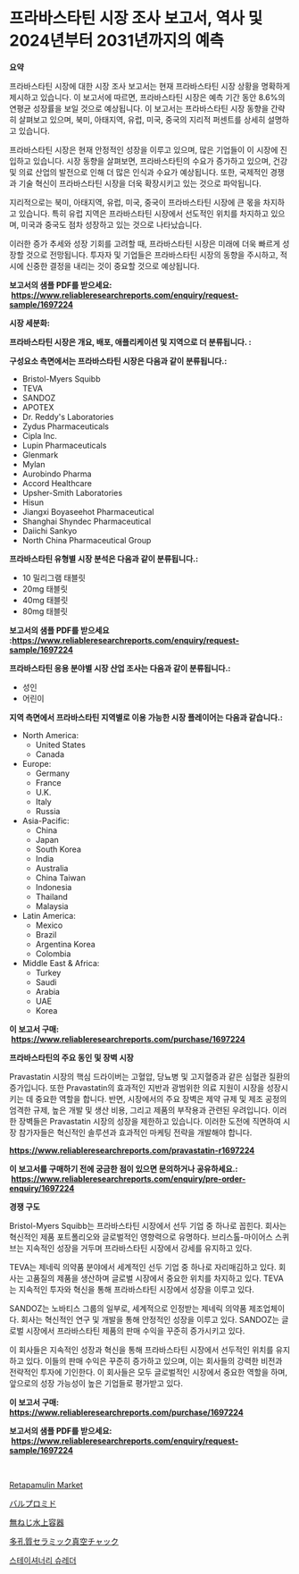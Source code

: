<p><h1>프라바스타틴 시장 조사 보고서, 역사 및 2024년부터 2031년까지의 예측</h1></p><p><strong>요약</strong></p>
<p><p>프라바스타틴 시장에 대한 시장 조사 보고서는 현재 프라바스타틴 시장 상황을 명확하게 제시하고 있습니다. 이 보고서에 따르면, 프라바스타틴 시장은 예측 기간 동안 8.6%의 연평균 성장률을 보일 것으로 예상됩니다. 이 보고서는 프라바스타틴 시장 동향을 간략히 살펴보고 있으며, 북미, 아태지역, 유럽, 미국, 중국의 지리적 퍼센트를 상세히 설명하고 있습니다.</p><p>프라바스타틴 시장은 현재 안정적인 성장을 이루고 있으며, 많은 기업들이 이 시장에 진입하고 있습니다. 시장 동향을 살펴보면, 프라바스타틴의 수요가 증가하고 있으며, 건강 및 의료 산업의 발전으로 인해 더 많은 인식과 수요가 예상됩니다. 또한, 국제적인 경쟁과 기술 혁신이 프라바스타틴 시장을 더욱 확장시키고 있는 것으로 파악됩니다.</p><p>지리적으로는 북미, 아태지역, 유럽, 미국, 중국이 프라바스타틴 시장에 큰 몫을 차지하고 있습니다. 특히 유럽 지역은 프라바스타틴 시장에서 선도적인 위치를 차지하고 있으며, 미국과 중국도 점차 성장하고 있는 것으로 나타났습니다.</p><p>이러한 증가 추세와 성장 기회를 고려할 때, 프라바스타틴 시장은 미래에 더욱 빠르게 성장할 것으로 전망됩니다. 투자자 및 기업들은 프라바스타틴 시장의 동향을 주시하고, 적시에 신중한 결정을 내리는 것이 중요할 것으로 예상됩니다.</p></p>
<p><strong>보고서의 샘플 PDF를 받으세요: &nbsp;<a href="https://www.reliableresearchreports.com/enquiry/request-sample/1697224">https://www.reliableresearchreports.com/enquiry/request-sample/1697224</a></strong></p>
<p><strong>시장 세분화:</strong></p>
<p><strong> 프라바스타틴 시장은 개요, 배포, 애플리케이션 및 지역으로 더 분류됩니다. :</strong></p>
<p><strong>구성요소 측면에서는 프라바스타틴 시장은 다음과 같이 분류됩니다.:</strong></p>
<p><ul><li>Bristol-Myers Squibb</li><li>TEVA</li><li>SANDOZ</li><li>APOTEX</li><li>Dr. Reddy's Laboratories</li><li>Zydus Pharmaceuticals</li><li>Cipla Inc.</li><li>Lupin Pharmaceuticals</li><li>Glenmark</li><li>Mylan</li><li>Aurobindo Pharma</li><li>Accord Healthcare</li><li>Upsher-Smith Laboratories</li><li>Hisun</li><li>Jiangxi Boyaseehot Pharmaceutical</li><li>Shanghai Shyndec Pharmaceutical</li><li>Daiichi Sankyo</li><li>North China Pharmaceutical Group</li></ul></p>
<p><strong> 프라바스타틴 유형별 시장 분석은 다음과 같이 분류됩니다.:</strong></p>
<p><ul><li>10 밀리그램 태블릿</li><li>20mg 태블릿</li><li>40mg 태블릿</li><li>80mg 태블릿</li></ul></p>
<p><strong>보고서의 샘플 PDF를 받으세요 :<a href="https://www.reliableresearchreports.com/enquiry/request-sample/1697224">https://www.reliableresearchreports.com/enquiry/request-sample/1697224</a></strong></p>
<p><strong> 프라바스타틴 응용 분야별 시장 산업 조사는 다음과 같이 분류됩니다.:</strong></p>
<p><ul><li>성인</li><li>어린이</li></ul></p>
<p><strong>지역 측면에서 프라바스타틴 지역별로 이용 가능한 시장 플레이어는 다음과 같습니다.:</strong></p>
<p><ul>
    <li>
        North America:
        <ul>
            <li>United States</li>
            <li>Canada</li>
        </ul>
    </li>
    <li>
        Europe:
        <ul>
            <li>Germany</li>
            <li>France</li>
            <li>U.K.</li>
            <li>Italy</li>
            <li>Russia</li>
        </ul>
    </li>
    <li>
        Asia-Pacific:
        <ul>
            <li>China</li>
            <li>Japan</li>
            <li>South Korea</li>
            <li>India</li>
            <li>Australia</li>
            <li>China Taiwan</li>
            <li>Indonesia</li>
            <li>Thailand</li>
            <li>Malaysia</li>
        </ul>
    </li>
    <li>
        Latin America:
        <ul>
            <li>Mexico</li>
            <li>Brazil</li>
            <li>Argentina Korea</li>
            <li>Colombia</li>
        </ul>
    </li>
    <li>
        Middle East & Africa:
        <ul>
            <li>Turkey</li>
            <li>Saudi</li>
            <li>Arabia</li>
            <li>UAE</li>
            <li>Korea</li>
        </ul>
    </li>
    </ul></p>
<p><strong>이 보고서 구매: &nbsp;<a href="https://www.reliableresearchreports.com/purchase/1697224">https://www.reliableresearchreports.com/purchase/1697224</a></strong></p>
<p><strong>프라바스타틴의 주요 동인 및 장벽 시장</strong></p>
<p><p>Pravastatin 시장의 핵심 드라이버는 고혈압, 당뇨병 및 고지혈증과 같은 심혈관 질환의 증가입니다. 또한 Pravastatin의 효과적인 지반과 광범위한 의료 지원이 시장을 성장시키는 데 중요한 역할을 합니다. 반면, 시장에서의 주요 장벽은 제약 규제 및 제조 공정의 엄격한 규제, 높은 개발 및 생산 비용, 그리고 제품의 부작용과 관련된 우려입니다. 이러한 장벽들은 Pravastatin 시장의 성장을 제한하고 있습니다. 이러한 도전에 직면하여 시장 참가자들은 혁신적인 솔루션과 효과적인 마케팅 전략을 개발해야 합니다.</p></p>
<p><strong><a href="https://www.reliableresearchreports.com/pravastatin-r1697224">https://www.reliableresearchreports.com/pravastatin-r1697224</a></strong></p>
<p><strong>이 보고서를 구매하기 전에 궁금한 점이 있으면 문의하거나 공유하세요.: &nbsp;<a href="https://www.reliableresearchreports.com/enquiry/pre-order-enquiry/1697224">https://www.reliableresearchreports.com/enquiry/pre-order-enquiry/1697224</a></strong></p>
<p><strong>경쟁 구도</strong></p>
<p><p>Bristol-Myers Squibb는 프라바스타틴 시장에서 선두 기업 중 하나로 꼽힌다. 회사는 혁신적인 제품 포트폴리오와 글로벌적인 영향력으로 유명하다. 브리스톨-마이어스 스퀴브는 지속적인 성장을 거두며 프라바스타틴 시장에서 강세를 유지하고 있다.</p><p>TEVA는 제네릭 의약품 분야에서 세계적인 선두 기업 중 하나로 자리매김하고 있다. 회사는 고품질의 제품을 생산하며 글로벌 시장에서 중요한 위치를 차지하고 있다. TEVA는 지속적인 투자와 혁신을 통해 프라바스타틴 시장에서 성장을 이루고 있다.</p><p>SANDOZ는 노바티스 그룹의 일부로, 세계적으로 인정받는 제네릭 의약품 제조업체이다. 회사는 혁신적인 연구 및 개발을 통해 안정적인 성장을 이루고 있다. SANDOZ는 글로벌 시장에서 프라바스타틴 제품의 판매 수익을 꾸준히 증가시키고 있다.</p><p>이 회사들은 지속적인 성장과 혁신을 통해 프라바스타틴 시장에서 선두적인 위치를 유지하고 있다. 이들의 판매 수익은 꾸준히 증가하고 있으며, 이는 회사들의 강력한 비전과 전략적인 투자에 기인한다. 이 회사들은 모두 글로벌적인 시장에서 중요한 역할을 하며, 앞으로의 성장 가능성이 높은 기업들로 평가받고 있다.</p></p>
<p><strong>이 보고서 구매: &nbsp; <a href="https://www.reliableresearchreports.com/purchase/1697224">https://www.reliableresearchreports.com/purchase/1697224</a></strong></p>
<p><strong>보고서의 샘플 PDF를 받으세요: &nbsp;<a href="https://www.reliableresearchreports.com/enquiry/request-sample/1697224">https://www.reliableresearchreports.com/enquiry/request-sample/1697224</a></strong><strong></strong></p>
<p>&nbsp;</p>
<p><p><a href="https://github.com/mancsybtousav/Market-Research-Report-List-2/blob/main/retapamulin-market.md">Retapamulin Market</a></p><p><a href="https://medium.com/@rockcod61/%E3%83%90%E3%83%AB%E3%83%97%E3%83%AD%E3%83%9F%E3%83%89%E5%B8%82%E5%A0%B4%E3%81%AE%E3%83%A1%E3%83%88%E3%83%AA%E3%82%AF%E3%82%B9%E3%81%AE%E8%A7%A3%E8%AA%AD-%E5%B8%82%E5%A0%B4%E3%82%B7%E3%82%A7%E3%82%A2-%E3%83%88%E3%83%AC%E3%83%B3%E3%83%89-%E6%88%90%E9%95%B7%E3%83%91%E3%82%BF%E3%83%BC%E3%83%B3-e3118c66914f">バルプロミド</a></p><p><a href="https://github.com/marbadji/Market-Research-Report-List-1/blob/main/618096025151.md">無ねじ水上容器</a></p><p><a href="https://github.com/KaydenJohns1964/Market-Research-Report-List-1/blob/main/927546925152.md">多孔質セラミック真空チャック</a></p><p><a href="https://medium.com/@angelardelean202220221/%EC%A0%95%EC%A7%80-%ED%8C%8C%EC%87%84%EA%B8%B0-%EC%8B%9C%EC%9E%A5-%EB%B3%B4%EA%B3%A0%EC%84%9C%EB%8A%94-%EC%9D%B4-%EC%8B%9C%EC%9E%A5%EC%9D%98-%EC%B5%9C%EC%8B%A0-%ED%8A%B8%EB%A0%8C%EB%93%9C%EC%99%80-%EC%84%B1%EC%9E%A5-%EA%B8%B0%ED%9A%8C%EB%A5%BC-%EB%B0%9D%ED%98%80%EC%A4%8D%EB%8B%88%EB%8B%A4-b5f406d66c7d">스테이셔너리 슈레더</a></p></p>